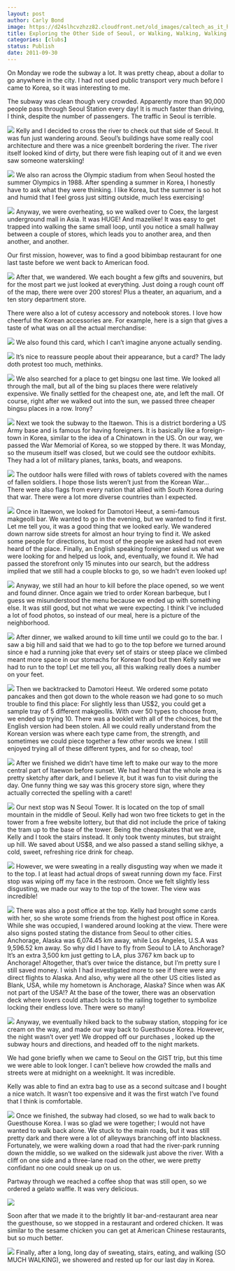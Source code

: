 ```yaml
---
layout: post
author: Carly Bond
image: https://d24slhcvzhzz82.cloudfront.net/old_images/caltech_as_it_happens/6a0105349b8251970b0153920105f9970b.jpg
title: Exploring the Other Side of Seoul, or Walking, Walking, Walking
categories: [clubs]
status: Publish
date: 2011-09-30
---
```


On Monday we rode the subway a lot. It was pretty cheap, about a dollar to go anywhere in the city. I had not used public transport very much before I came to Korea, so it was interesting to me.

The subway was clean though very crowded. Apparently more than 90,000 people pass through Seoul Station every day! It is much faster than driving, I think, despite the number of passengers. The traffic in Seoul is terrible.


![](https://d24slhcvzhzz82.cloudfront.net/old_images/caltech_as_it_happens/6a0105349b8251970b014e8bf11f29970d.jpg)
Kelly and I decided to cross the river to check out that side of Seoul. It was fun just wandering around. Seoul’s buildings have some really cool architecture and there was a nice greenbelt bordering the river. The river itself looked kind of dirty, but there were fish leaping out of it and we even saw someone waterskiing!


![](https://d24slhcvzhzz82.cloudfront.net/old_images/caltech_as_it_happens/6a0105349b8251970b015391fd4893970b.jpg)
We also ran across the Olympic stadium from when Seoul hosted the summer Olympics in 1988. After spending a summer in Korea, I honestly have to ask what they were thinking. I like Korea, but the summer is so hot and humid that I feel gross just sitting outside, much less exercising!


![](https://d24slhcvzhzz82.cloudfront.net/old_images/caltech_as_it_happens/6a0105349b8251970b015391fd5af1970b.jpg)
Anyway, we were overheating, so we walked over to Coex, the largest underground mall in Asia. It was HUGE! And mazelike! It was easy to get trapped into walking the same small loop, until you notice a small hallway between a couple of stores, which leads you to another area, and then another, and another.

Our first mission, however, was to find a good bibimbap restaurant for one last taste before we went back to American food. 


![](https://d24slhcvzhzz82.cloudfront.net/old_images/caltech_as_it_happens/6a0105349b8251970b014e8bf141d8970d.jpg)
After that, we wandered. We each bought a few gifts and souvenirs, but for the most part we just looked at everything. Just doing a rough count off of the map, there were over 200 stores! Plus a theater, an aquarium, and a ten story department store.

There were also a lot of cutesy accessory and notebook stores. I love how cheerful the Korean accessories are. For example, here is a sign that gives a taste of what was on all the actual merchandise:


![](https://d24slhcvzhzz82.cloudfront.net/old_images/caltech_as_it_happens/6a0105349b8251970b015391fd6842970b.jpg)
We also found this card, which I can’t imagine anyone actually sending.


![](https://d24slhcvzhzz82.cloudfront.net/old_images/caltech_as_it_happens/6a0105349b8251970b015391fd68f9970b.jpg)
It’s nice to reassure people about their appearance, but a card? The lady doth protest too much, methinks.


![](https://d24slhcvzhzz82.cloudfront.net/old_images/caltech_as_it_happens/6a0105349b8251970b015391fd6a94970b.jpg)
We also searched for a place to get bingsu one last time. We looked all through the mall, but all of the bing su places there were relatively expensive. We finally settled for the cheapest one, ate, and left the mall. Of course, right after we walked out into the sun, we passed three cheaper bingsu places in a row. Irony?


![](https://d24slhcvzhzz82.cloudfront.net/old_images/caltech_as_it_happens/6a0105349b8251970b015435d460b6970c.jpg)
Next we took the subway to the Itaewon. This is a district bordering a US Army base and is famous for having foreigners. It is basically like a foreign-town in Korea, similar to the idea of a Chinatown in the US. On our way, we passed the War Memorial of Korea, so we stopped by there. It was Monday, so the museum itself was closed, but we could see the outdoor exhibits. They had a lot of military planes, tanks, boats, and weapons.


![](https://d24slhcvzhzz82.cloudfront.net/old_images/caltech_as_it_happens/6a0105349b8251970b01539200eff7970b.jpg)
The outdoor halls were filled with rows of tablets covered with the names of fallen soldiers. I hope those lists weren’t just from the Korean War…
There were also flags from every nation that allied with South Korea  during that war. There were a lot more diverse countries than I expected.


![](https://d24slhcvzhzz82.cloudfront.net/old_images/caltech_as_it_happens/6a0105349b8251970b015435d4653a970c.jpg)
Once in Itaewon, we looked for Damotori Heeut, a semi-famous makgeolli bar. We wanted to go in the evening, but we wanted to find it first. Let me tell you, it was a good thing that we looked early. We wandered down narrow side streets for almost an hour trying to find it. We asked some people for directions, but most of the people we asked had not even heard of the place. Finally, an English speaking foreigner asked us what we were looking for and helped us look, and, eventually, we found it. We had passed the storefront only 15 minutes into our search, but the address implied that we still had a couple blocks to go, so we hadn’t even looked up!


![](https://d24slhcvzhzz82.cloudfront.net/old_images/caltech_as_it_happens/6a0105349b8251970b01539200f19e970b.jpg)
Anyway, we still had an hour to kill before the place opened, so we went and found dinner. Once again we tried to order Korean barbeque, but I guess we misunderstood the menu because we ended up with something else. It was still good, but not what we were expecting. I think I've included a lot of food photos, so instead of our meal, here is a picture of the neighborhood.


![](https://d24slhcvzhzz82.cloudfront.net/old_images/caltech_as_it_happens/6a0105349b8251970b015435d47cad970c.jpg)
After dinner, we walked around to kill time until we could go to the bar. I saw a big hill and said that we had to go to the top before we turned around since e had a running joke that every set of stairs or steep place we climbed meant more space in our stomachs for Korean food but then Kelly said we had to run to the top! Let me tell you, all this walking really does a number on your feet.


![](https://d24slhcvzhzz82.cloudfront.net/old_images/caltech_as_it_happens/6a0105349b8251970b014e8bf4d04f970d.jpg)
Then we backtracked to Damotori Heeut. We ordered some potato pancakes and then got down to the whole reason we had gone to so much trouble to find this place: For slightly less than US$2, you could get a sample tray of 5 different makgeollis. With over 50 types to choose from, we ended up trying 10. There was a booklet with all of the choices, but the English version had been stolen. All we could really understand from the Korean version was where each type came from, the strength, and sometimes we could piece together a few other words we knew. I still enjoyed trying all of these different types, and for so cheap, too!


![](https://d24slhcvzhzz82.cloudfront.net/old_images/caltech_as_it_happens/6a0105349b8251970b014e8bf4d1c8970d.jpg)
After we finished we didn’t have time left to make our way to the more central part of Itaewon before sunset. We had heard that the whole area is pretty sketchy after dark, and I believe it, but it was fun to visit during the day. One funny thing we say was this grocery store sign, where they actually corrected the spelling with a caret!


![](https://d24slhcvzhzz82.cloudfront.net/old_images/caltech_as_it_happens/6a0105349b8251970b015435d47e12970c.jpg)
Our next stop was N Seoul Tower. It is located on the top of small mountain in the middle of Seoul. Kelly had won two free tickets to get in the tower from a free website lottery, but that did not include the price of taking the tram up to the base of the tower. Being the cheapskates that we are, Kelly and I took the stairs instead. It only took twenty minutes, but straight up hill. We saved about US$8, and we also passed a stand selling sikhye, a cold, sweet, refreshing rice drink for cheap.


![](https://d24slhcvzhzz82.cloudfront.net/old_images/caltech_as_it_happens/6a0105349b8251970b01539200ffa5970b.jpg)
However, we were sweating in a really disgusting way when we made it to the top. I at least had actual drops of sweat running down my face. First stop was wiping off my face in the restroom. Once we felt slightly less disgusting, we made our way to the top of the tower. The view was incredible!


![](https://d24slhcvzhzz82.cloudfront.net/old_images/caltech_as_it_happens/6a0105349b8251970b01539201001c970b.jpg)
There was also a post office at the top. Kelly had brought some cards with her, so she wrote some friends from the highest post office in Korea. While she was occupied, I wandered around looking at the view. There were also signs posted stating the distance from Seoul to other cities. Anchorage, Alaska was 6,074.45 km away, while Los Angeles, U.S.A was 9,596.52 km away. So why did I have to fly from Seoul to LA to Anchorage? It’s an extra 3,500 km just getting to LA, plus 3767 km back up to Anchorage! Altogether, that’s over twice the distance, but I’m pretty sure I still saved money. I wish I had investigated more to see if there were any direct flights to Alaska. And also, why were all the other US cities listed as Blank, USA, while my hometown is Anchorage, Alaska? Since when was AK not part of the USA!?
At the base of the tower, there was an observation deck where lovers could attach locks to the railing together to symbolize locking their endless love. There were so many!


![](https://d24slhcvzhzz82.cloudfront.net/old_images/caltech_as_it_happens/6a0105349b8251970b014e8bf4d790970d.jpg)
Anyway, we eventually hiked back to the subway station, stopping for ice cream on the way, and made our way back to Guesthouse Korea. However, the night wasn’t over yet! We dropped off our purchases , looked up the subway hours and directions, and headed off to the night markets.

We had gone briefly when we came to Seoul on the GIST trip, but this time we were able to look longer. I can’t believe how crowded the malls and streets were at midnight on a weeknight. It was incredible.

Kelly was able to find an extra bag to use as a second suitcase and I bought a nice watch. It wasn’t too expensive and it was the first watch I’ve found that I think is comfortable.


![](https://d24slhcvzhzz82.cloudfront.net/old_images/caltech_as_it_happens/6a0105349b8251970b0153920102ba970b.jpg)
Once we finished, the subway had closed, so we had to walk back to Guesthouse Korea. I was so glad we were together; I would not have wanted to walk back alone. We stuck to the main roads, but it was still pretty dark and there were a lot of alleyways branching off into blackness. Fortunately, we were walking down a road that had the river-park running down the middle, so we walked on the sidewalk just above the river. With a cliff on one side and a three-lane road on the other, we were pretty confidant no one could sneak up on us.

Partway through we reached a coffee shop that was still open, so we ordered a gelato waffle. It was very delicious.


![](https://d24slhcvzhzz82.cloudfront.net/old_images/caltech_as_it_happens/6a0105349b8251970b015392010346970b.jpg)

Soon after that we made it to the brightly lit bar-and-restaurant area near the guesthouse, so we stopped in a restaurant and ordered chicken. It was similar to the sesame chicken you can get at American Chinese restaurants, but so much better.


![](https://d24slhcvzhzz82.cloudfront.net/old_images/caltech_as_it_happens/6a0105349b8251970b015435d485cd970c.jpg)
Finally, after a long, long day of sweating, stairs, eating, and walking (SO MUCH WALKING), we showered and rested up for our last day in Korea.

